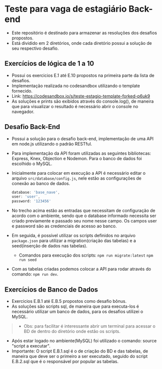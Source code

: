 <h1>Teste para vaga de estagiário Back-end</h1>

- Este repositório é destinado para armazenar as resoluções dos desafios propostos.
- Está dividido em 2 diretórios, onde cada diretório possui a solução de seu respectivo desafio.

<h2>Exercícios de lógica de 1 a 10</h2>

- Possui os exercicios E.1 até E.10 propostos na primeira parte da lista de desafios.
- Implementação realizada no codesandbox utilizando o template fornecido.
- Link: https://codesandbox.io/s/teste-estagio-template-forked-p6uk9
- As soluções e prints são exibidos através do console.log(), de maneira que para visualizar o resultado é necessário abrir o console no navegador.

<h2>Desafio Back-End</h2>

- Possui a solução para o desafio back-end, implementação de uma API em node.js utilizando o padrão RESTful.
- Para implementação da API foram utilizadas as seguintes bibliotecas: Express, Knex, Objection e Nodemon. Para o banco de dados foi escolhido o MySQL.
- Inicialmente para colocar em execução a API é necessário editar o arquivo ```src/database/config.js```, nele estão as configurações de conexão ao banco de dados.
  
  ```javascript
  database: 'base_nave',
  user: 'user',
  password: '123456'
  ```
- No trecho acima estão as entradas que necessitam de configuração de acordo com o ambiente, sendo que o database informado necessita ser criado previamente e passado seu nome nesse campo. Os campos user e password são as credenciais de acesso ao banco.
- Em seguida, é possível utilizar os scripts definidos no arquivo ```package.json``` para utilizar a migration(criação das tabelas) e a seed(inserção de dados nas tabelas).
  - Comandos para execução dos scripts:
    `npm run migrate:latest`
    `npm run seed`
- Com as tabelas criadas podemos colocar a API para rodar através do comando: `npm run dev`.

<h2>Exercícios de Banco de Dados</h2>

- Exercicios E.B.1 até E.B.5 propostos como desafio bônus.
- As soluções são scripts sql, de maneira que para executa-los é necessário utilizar um banco de dados, para os desafios utilizei o MySQL.
> - Obs: para facilitar é interessante abrir um terminal para acessar o BD de dentro do diretório onde estão os scripts.
- Após estar logado no ambiente(MySQL) foi utilizado o comando: source "script a executar".
- Importante: O script E.B.1.sql é o de criação do BD e das tabelas, de maneira que deve ser o primeiro a ser executado, seguido do script E.B.2.sql que é o responsável por popular as tabelas.
